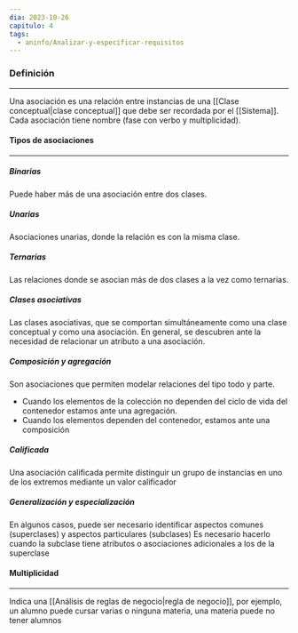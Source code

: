 ```yaml
---
dia: 2023-10-26
capitulo: 4
tags:
  - aninfo/Analizar-y-especificar-requisitos
---
```

### Definición
---
Una asociación es una relación entre instancias de una [[Clase conceptual|clase conceptual]] que debe ser recordada por el [[Sistema]]. Cada asociación tiene nombre (fase con verbo y multiplicidad).

#### Tipos de asociaciones
---
##### Binarias
Puede haber más de una asociación entre dos clases. 

##### Unarias
Asociaciones unarias, donde la relación es con la misma clase.

##### Ternarias
Las relaciones donde se asocian más de dos clases a la vez como ternarias.

##### Clases asociativas
Las clases asociativas, que se comportan simultáneamente como una clase conceptual y como una asociación. En general, se descubren ante la necesidad de relacionar un atributo a una asociación.

##### Composición y agregación
Son asociaciones que permiten modelar relaciones del tipo todo y parte. 
* Cuando los elementos de la colección no dependen del ciclo de vida del contenedor estamos ante una agregación. 
* Cuando los elementos dependen del contenedor, estamos ante una composición

##### Calificada
Una asociación calificada permite distinguir un grupo de instancias en uno de los extremos mediante un valor calificador

##### Generalización y especialización
En algunos casos, puede ser necesario identificar aspectos comunes (superclases) y aspectos particulares (subclases)
Es necesario hacerlo cuando la subclase tiene atributos o asociaciones adicionales a los de la superclase

#### Multiplicidad
---
Indica una [[Análisis de reglas de negocio|regla de negocio]], por ejemplo, un alumno puede cursar varias o ninguna materia, una materia puede no tener alumnos